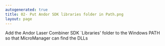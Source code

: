 ```yaml
---
autogenerated: true
title: 02- Put Andor SDK libraries folder in Path.png
layout: page
---
```


Add the Andor Laser Combiner SDK \`Libraries' folder to the Windows PATH
so that MicroManager can find the DLLs
